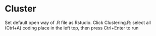 # Cluster  
Set default open way of .R file as Rstudio.
Click Clustering.R: select all (Ctrl+A) coding place in the left top, then press Ctrl+Enter to run
